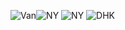 ![Van](https://github.com/arfazhxss/WeatherAppVariants/assets/84450659/31ce9212-2ca9-454d-b300-b7304997e6c2)![NY](https://github.com/arfazhxss/WeatherAppVariants/assets/84450659/4db555eb-f7fc-429a-aa54-322e00c901a0)
![NY](https://github.com/arfazhxss/WeatherAppVariants/assets/84450659/1dfc612b-b488-420e-9c5a-ab00f239b83b)
![DHK](https://github.com/arfazhxss/WeatherAppVariants/assets/84450659/5cf42571-eb5e-41fb-b0b7-b00e7499fbde)
